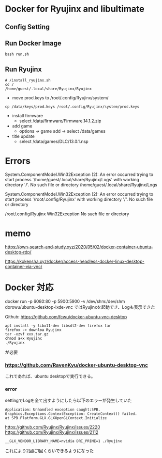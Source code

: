 
# Docker for Ryujinx and libultimate

## Config Setting

## Run Docker Image

```
bash run.sh
```

## Run Ryujinx

```
# /install_ryujinx.sh
cd /
/home/guest/.local/share/Ryujinx/Ryujinx
```


- move prod.keys
to /root/.config/Ryujinx/system/
```
cp /data/keys/prod.keys /root/.config/Ryujinx/system/prod.keys
```
- install firmware
  - select /data/firmware/Firmware.14.1.2.zip
- add game
  - options -> game add -> select /data/games
- title update
  - select /data/games/DLC/13.0.1.nsp

# Errors

 System.ComponentModel.Win32Exception (2): An error occurred trying to start process '/home/guest/.local/share/Ryujinx/Logs' with working directory '/'. No such file or directory
/home/guest/.local/share/Ryujinx/Logs

System.ComponentModel.Win32Exception (2): An error occurred trying to start process '/root/.config/Ryujinx' with working directory '/'. No such file or directory

/root/.config/Ryujinx
Win32Exception No such file or directory


# memo 
https://own-search-and-study.xyz/2020/05/02/docker-container-ubuntu-desktop-rdp/

https://kokensha.xyz/docker/access-headless-docker-linux-desktop-container-via-vnc/
# Docker 対応

docker run -p 6080:80 -p 5900:5900 -v /dev/shm:/dev/shm dorowu/ubuntu-desktop-lxde-vnc
ではRyujinxを起動でき、Logも表示できた

Github: https://github.com/fcwu/docker-ubuntu-vnc-desktop

```
apt install -y libx11-dev libsdl2-dev firefox tar
firefox -> downloa Ryujinx
tar -xzvf xxx.tar.gz
chmod a+x Ryujinx
./Ryujinx
```
が必要

### https://github.com/RavenKyu/docker-ubuntu-desktop-vnc

これであれば、ubuntu desktopで実行できる。


### error
settingでLogを全て出すようにしたら以下のエラーが発生していた

```
Application: Unhandled exception caught:SPB.
Graphics.Exceptions.ContextException: CreateContext() failed.
at SPB.Platform.GLX.GLXOpenGLContext.Initialize
```

https://github.com/Ryujinx/Ryujinx/issues/2220
https://github.com/Ryujinx/Ryujinx/issues/2112

```
__GLX_VENDOR_LIBRARY_NAME=nvidia DRI_PRIME=1 ./Ryujinx
```
これにより2回に1回くらいできるようになった
